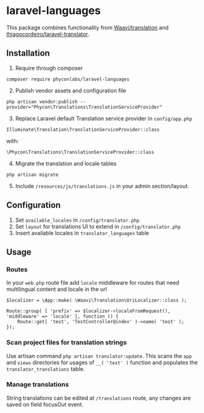 # laravel-languages

This package combines functionality from [Waavi/translation](https://github.com/Waavi/translation) and [thiagocordeiro/laravel-translator](https://github.com/thiagocordeiro/laravel-translator).

## Installation
1. Require through composer
```
composer require phyconlabs/laravel-languages
```

2. Publish vendor assets and configuration file
```
php artisan vendor:publish --provider="Phycon\Translations\TranslationServiceProvider"
```

3. Replace Laravel default Translation service provider in `config/app.php`
```
Illuminate\Translation\TranslationServiceProvider::class
```
with:
```
\Phycon\Translations\TranslationServiceProvider::class
```
4. Migrate the translation and locale tables
```
php artisan migrate
```

5. Include `/resources/js/translations.js` in your admin section/layout.

## Configuration
1. Set `available_locales` in `/config/translator.php`
2. Set `layout` for translations UI to extend in `/config/translator.php`
3. Insert available locales in `translator_languages` table

## Usage
### Routes
In your `web.php` route file add `locale` middleware for routes that need multilingual content and locale in the url
```
$localizer = \App::make( \Waavi\Translation\UriLocalizer::class );

Route::group( [ 'prefix' => $localizer->localeFromRequest(), 'middleware' => 'locale' ], function () {
    Route::get( 'test', 'TestController@index' )->name( 'test' );
});
```

### Scan project files for translation strings
Use artisan command `php artisan translator:update`. This scans the `app` and `views` directories for usages of `__( 'text' )` function and populates the `translator_translations` table.

### Manage translations
String translations can be edited at `/translations` route, any changes are saved on field focusOut event.
